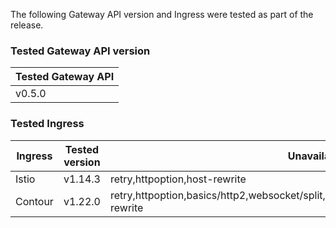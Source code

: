 <!--
  This documentation is inserted in release note for each release.
  All variables are defined in .
-->

The following Gateway API version and Ingress were tested as part of the release.

### Tested Gateway API version

| Tested Gateway API       |
| ------------------------ |
| v0.5.0 |

### Tested Ingress

| Ingress | Tested version          | Unavailable features           |
| ------- | ----------------------- | ------------------------------ |
| Istio   | v1.14.3     | retry,httpoption,host-rewrite   |
| Contour | v1.22.0    | retry,httpoption,basics/http2,websocket/split,grpc,grpc/split,visibility/path,visibility,update,host-rewrite |
